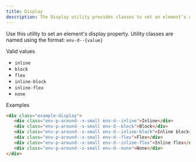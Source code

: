 ```yaml
---
title: Display
description: The Display utility provides classes to set an element’s display property, such as inline, block, flex, inline-block, inline-flex, or none.
---
```


Use this utility to set an element's display property. Utility classes are named using the format: `env-d--{value}`

Valid values

-  `inline`
-  `block`
-  `flex`
-  `inline-block`
-  `inline-flex`
-  `none`

Examples

```html
<div class="example-display">
   <div class="env-p-around--x-small env-d--inline">Inline</div>
   <div class="env-p-around--x-small env-d--block">Block</div>
   <div class="env-p-around--x-small env-d--inline-block">Inline block</div>
   <div class="env-p-around--x-small env-d--flex">Flex</div>
   <div class="env-p-around--x-small env-d--inline-flex">Inline flex</div>
   <div class="env-p-around--x-small env-d--none">None</div>
</div>
```
